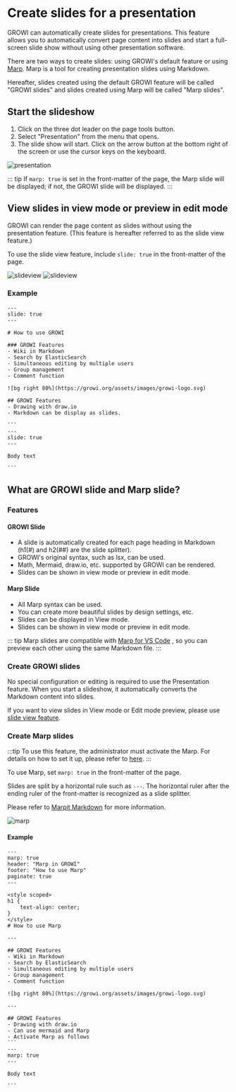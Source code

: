 # Create slides for a presentation

GROWI can automatically create slides for presentations. This feature allows you to automatically convert page content into slides and start a full-screen slide show without using other presentation software.

There are two ways to create slides: using GROWI's default feature or using [Marp](https://marp.app/). Marp is a tool for creating presentation slides using Markdown.

Hereafter, slides created using the default GROWI feature will be called "GROWI slides" and slides created using Marp will be called "Marp slides".

## Start the slideshow

1. Click on the three dot leader on the page tools button.
1. Select "Presentation" from the menu that opens.
1. The slide show will start. Click on the arrow button at the bottom right of the screen or use the cursor keys on the keyboard.

<img :src="$withBase('/assets/images/en/presentation.png')" alt="presentation">

::: tip
If `marp: true`  is set in the front-matter of the page, the Marp slide will be displayed; if not, the GROWI slide will be displayed.
:::

## View slides in view mode or preview in edit mode

GROWI can render the page content as slides without using the presentation feature. (This feature is hereafter referred to as the slide view feature.)

To use the slide view feature, include `slide: true` in the front-matter of the page.

<img :src="$withBase('/assets/images/en/slide_preview.png')" alt="slideview">

<img :src="$withBase('/assets/images/en/slide_view.png')" alt="slideview">

### Example

~~~slide view
---
slide: true
---

# How to use GROWI

### GROWI Features
- Wiki in Markdown
- Search by ElasticSearch
- Simultaneous editing by multiple users
- Group management
- Comment function

![bg right 80%](https://growi.org/assets/images/growi-logo.svg)

## GROWI Features
- Drawing with draw.io
- Markdown can be display as slides.

```
---
slide: true
---

Body text

```
~~~

## What are GROWI slide and Marp slide?

### Features

#### GROWI Slide

- A slide is automatically created for each page heading in Markdown (h1(#) and h2(##) are the slide splitter).
- GROWI's original syntax, such as lsx, can be used.
- Math, Mermaid, draw.io, etc. supported by GROWI can be rendered.
- Slides can be shown in view mode or preview in edit mode.

#### Marp Slide

- All Marp syntax can be used.
- You can create more beautiful slides by design settings, etc.
- Slides can be displayed in View mode.
- Slides can be shown in view mode or preview in edit mode.

::: tip
Marp slides are compatible with [Marp for VS Code](https://github.com/marp-team/marp-vscode) , so you can preview each other using the same Markdown file.
:::

### Create GROWI slides

No special configuration or editing is required to use the Presentation feature. When you start a slideshow, it automatically converts the Markdown content into slides.

If you want to view slides in View mode or Edit mode preview, please use [slide view feature](/en/guide/features/presentation.html#view-slides-in-view-mode-or-preview-in-edit-mode).

### Create Marp slides

:::tip
To use this feature, the administrator must activate the Marp. For details on how to set it up, please refer to [here](/en/admin-guide/management-cookbook/marp.html).
:::

To use Marp, set `marp: true` in the front-matter of the page.

Slides are split by a horizontal rule such as `---`. The horizontal ruler after the ending ruler of the front-matter is recognized as a slide splitter.

Please refer to [Marpit Markdown](https://marpit.marp.app/markdown) for more information.

<img :src="$withBase('/assets/images/en/marp.png')" alt="marp">

#### Example

~~~marp
---
marp: true
header: "Marp in GROWI"
footer: "How to use Marp"
paginate: true
---

<style scoped>
h1 {
    text-align: center;
}
</style>
# How to use Marp

---

## GROWI Features
- Wiki in Markdown
- Search by ElasticSearch
- Simultaneous editing by multiple users
- Group management
- Comment function

![bg right 80%](https://growi.org/assets/images/growi-logo.svg)

---

## GROWI Features
- Drawing with draw.io
- Can use mermaid and Marp
- Activate Marp as follows
```
---
marp: true
---

Body text

```
~~~
